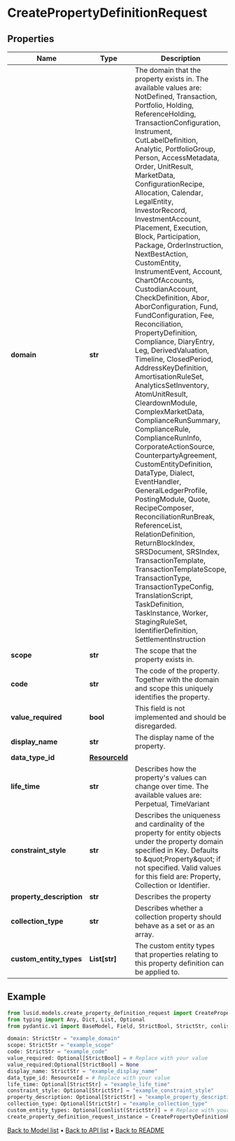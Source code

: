 # CreatePropertyDefinitionRequest

## Properties
Name | Type | Description | Notes
------------ | ------------- | ------------- | -------------
**domain** | **str** | The domain that the property exists in. The available values are: NotDefined, Transaction, Portfolio, Holding, ReferenceHolding, TransactionConfiguration, Instrument, CutLabelDefinition, Analytic, PortfolioGroup, Person, AccessMetadata, Order, UnitResult, MarketData, ConfigurationRecipe, Allocation, Calendar, LegalEntity, InvestorRecord, InvestmentAccount, Placement, Execution, Block, Participation, Package, OrderInstruction, NextBestAction, CustomEntity, InstrumentEvent, Account, ChartOfAccounts, CustodianAccount, CheckDefinition, Abor, AborConfiguration, Fund, FundConfiguration, Fee, Reconciliation, PropertyDefinition, Compliance, DiaryEntry, Leg, DerivedValuation, Timeline, ClosedPeriod, AddressKeyDefinition, AmortisationRuleSet, AnalyticsSetInventory, AtomUnitResult, CleardownModule, ComplexMarketData, ComplianceRunSummary, ComplianceRule, ComplianceRunInfo, CorporateActionSource, CounterpartyAgreement, CustomEntityDefinition, DataType, Dialect, EventHandler, GeneralLedgerProfile, PostingModule, Quote, RecipeComposer, ReconciliationRunBreak, ReferenceList, RelationDefinition, ReturnBlockIndex, SRSDocument, SRSIndex, TransactionTemplate, TransactionTemplateScope, TransactionType, TransactionTypeConfig, TranslationScript, TaskDefinition, TaskInstance, Worker, StagingRuleSet, IdentifierDefinition, SettlementInstruction | 
**scope** | **str** | The scope that the property exists in. | 
**code** | **str** | The code of the property. Together with the domain and scope this uniquely identifies the property. | 
**value_required** | **bool** | This field is not implemented and should be disregarded. | [optional] 
**display_name** | **str** | The display name of the property. | 
**data_type_id** | [**ResourceId**](ResourceId.md) |  | 
**life_time** | **str** | Describes how the property&#39;s values can change over time. The available values are: Perpetual, TimeVariant | [optional] 
**constraint_style** | **str** | Describes the uniqueness and cardinality of the property for entity objects under the property domain specified in Key. Defaults to \&quot;Property\&quot; if not specified. Valid values for this field are: Property, Collection or Identifier. | [optional] 
**property_description** | **str** | Describes the property | [optional] 
**collection_type** | **str** | Describes whether a collection property should behave as a set or as an array. | [optional] 
**custom_entity_types** | **List[str]** | The custom entity types that properties relating to this property definition can be applied to. | [optional] 
## Example

```python
from lusid.models.create_property_definition_request import CreatePropertyDefinitionRequest
from typing import Any, Dict, List, Optional
from pydantic.v1 import BaseModel, Field, StrictBool, StrictStr, conlist, constr, validator

domain: StrictStr = "example_domain"
scope: StrictStr = "example_scope"
code: StrictStr = "example_code"
value_required: Optional[StrictBool] = # Replace with your value
value_required:Optional[StrictBool] = None
display_name: StrictStr = "example_display_name"
data_type_id: ResourceId = # Replace with your value
life_time: Optional[StrictStr] = "example_life_time"
constraint_style: Optional[StrictStr] = "example_constraint_style"
property_description: Optional[StrictStr] = "example_property_description"
collection_type: Optional[StrictStr] = "example_collection_type"
custom_entity_types: Optional[conlist(StrictStr)] = # Replace with your value
create_property_definition_request_instance = CreatePropertyDefinitionRequest(domain=domain, scope=scope, code=code, value_required=value_required, display_name=display_name, data_type_id=data_type_id, life_time=life_time, constraint_style=constraint_style, property_description=property_description, collection_type=collection_type, custom_entity_types=custom_entity_types)

```

[Back to Model list](../README.md#documentation-for-models) &#8226; [Back to API list](../README.md#documentation-for-api-endpoints) &#8226; [Back to README](../README.md)


